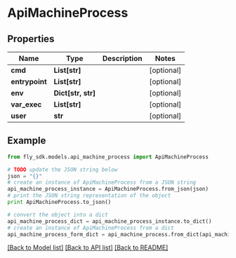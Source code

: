 # ApiMachineProcess


## Properties
Name | Type | Description | Notes
------------ | ------------- | ------------- | -------------
**cmd** | **List[str]** |  | [optional] 
**entrypoint** | **List[str]** |  | [optional] 
**env** | **Dict[str, str]** |  | [optional] 
**var_exec** | **List[str]** |  | [optional] 
**user** | **str** |  | [optional] 

## Example

```python
from fly_sdk.models.api_machine_process import ApiMachineProcess

# TODO update the JSON string below
json = "{}"
# create an instance of ApiMachineProcess from a JSON string
api_machine_process_instance = ApiMachineProcess.from_json(json)
# print the JSON string representation of the object
print ApiMachineProcess.to_json()

# convert the object into a dict
api_machine_process_dict = api_machine_process_instance.to_dict()
# create an instance of ApiMachineProcess from a dict
api_machine_process_form_dict = api_machine_process.from_dict(api_machine_process_dict)
```
[[Back to Model list]](../README.md#documentation-for-models) [[Back to API list]](../README.md#documentation-for-api-endpoints) [[Back to README]](../README.md)


